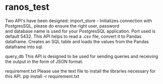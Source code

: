 # ranos_test

Two API's have been designed:
import_store -
Initializes connection with PostgresSQL, please do ensure the right user, password  
and database name is used for your PostgresSQL application. Port used is default
5432.
This API helps to read a .csv file, convert it to Pandas dataframe.
Creates an SQL table and loads the values from the Pandas dataframe into sql.

query_db
This API is designed to be used for sending queries and receiving the output
in the form of JSON format.

requirement.txt
Please use the text file to install the libraries  necessary for this API.
 pip install -r requirement.txt


